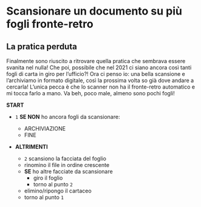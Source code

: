# Scansionare un documento su più fogli fronte-retro
## La pratica perduta

Finalmente sono riuscito a ritrovare quella pratica che sembrava essere svanita nel nulla! Che poi, possibile che nel 2021 ci siano ancora così tanti fogli di carta in giro per l’ufficio?! Ora ci penso io: una bella scansione e l’archiviamo in formato digitale, così la prossima volta so già dove andare a cercarla! L’unica pecca è che lo scanner non ha il fronte-retro automatico e mi tocca farlo a mano. Va beh, poco male, almeno sono pochi fogli!



**START**

- `1` **SE NON** ho ancora fogli da scansionare:
    - ARCHIVIAZIONE
    - FINE

 - **ALTRIMENTI**
    - `2` scansiono la facciata del foglio   
    - rinomino il file in ordine crescente
    - **SE** ho altre facciate da scansionare
        - giro il foglio
        - torno al punto `2`
    - elimino/ripongo il cartaceo
    - torno al punto `1`



